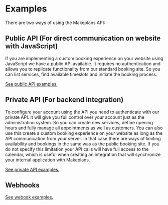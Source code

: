 # Examples

There are two ways of using the Makeplans API:

## Public API (For direct communication on website with JavaScript)

If you are implementing a custom booking experience on your website using JavaScript we have a public API available. It requires no authentication and allows you to replicate functionality from our standard booking site. So you can list services, find available timeslots and initiate the booking process.

[See public API examples.](examples_public_booking_site.md)

## Private API (For backend integration)

To configure your account using the API you need to authenticate with our private API. It will give you full control over your account just as the administration system. So you can create new services, define opening hours and fully manage all appointments as well as customers. You can also use this create a custom booking experience on your website as long as the API communication from your server. In that case there are ways of limiting availability and bookings in the same was as the public booking site. If you do not specify this limitation your API calls will have full access to the calendar, which is useful when creating an integration that will synchronize your internal application with Makeplans.

[See private API examples.](examples_private.md)

## Webhooks

[See webook examples.](examples_webhook.md)